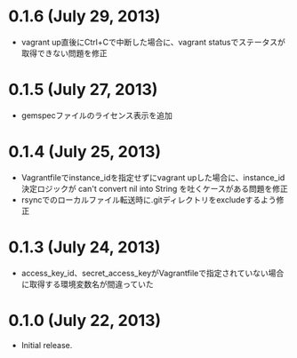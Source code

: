 # 0.1.6 (July 29, 2013)

* vagrant up直後にCtrl+Cで中断した場合に、vagrant statusでステータスが取得できない問題を修正

# 0.1.5 (July 27, 2013)

* gemspecファイルのライセンス表示を追加

# 0.1.4 (July 25, 2013)

* Vagrantfileでinstance_idを指定せずにvagrant upした場合に、instance_id決定ロジックが can't convert nil into String を吐くケースがある問題を修正
* rsyncでのローカルファイル転送時に.gitディレクトリをexcludeするよう修正 

# 0.1.3 (July 24, 2013)

* access_key_id、secret_access_keyがVagrantfileで指定されていない場合に取得する環境変数名が間違っていた

# 0.1.0 (July 22, 2013)
* Initial release.
